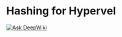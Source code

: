 Hashing for Hypervel
===

[![Ask DeepWiki](https://deepwiki.com/badge.svg)](https://deepwiki.com/hypervel/hashing)